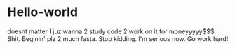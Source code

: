 # Hello-world
doesnt matter
I juz wanna 2 study code 2 work on it for moneyyyyy$$$. Shit. Beginin' plz 2 much fasta.
Stop kidding. I'm serious now. Go work hard!
